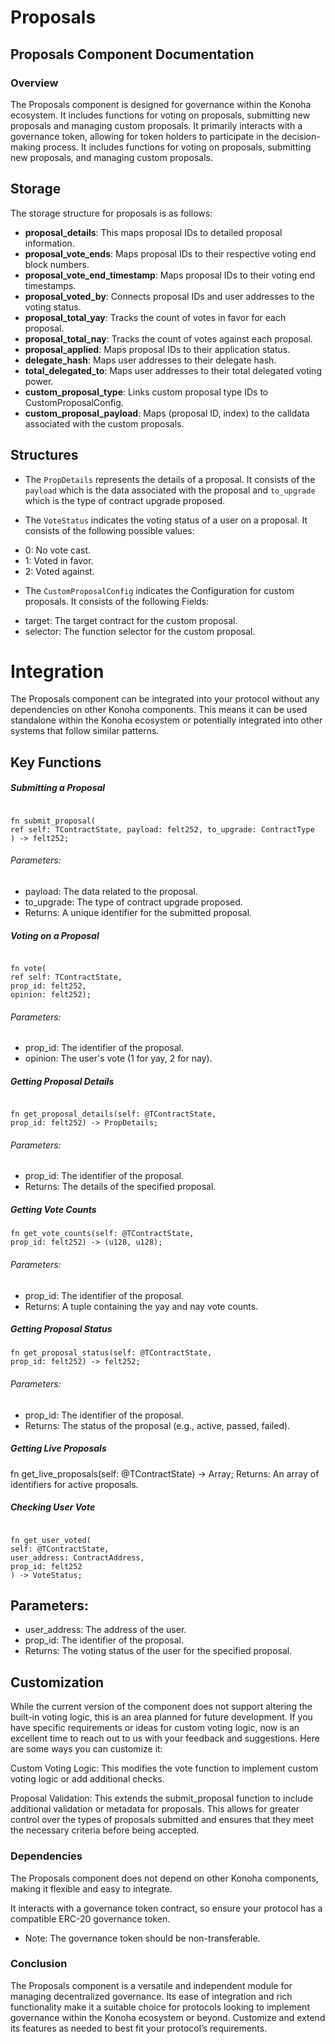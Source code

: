 # Proposals

## Proposals Component Documentation

### Overview

The Proposals component is designed for governance within the Konoha ecosystem. It includes functions for voting on proposals, submitting new proposals and managing custom proposals. It primarily interacts with a governance token, allowing for token holders to participate in the decision-making process.
It includes functions for voting on proposals, submitting new proposals, and managing custom proposals.

## Storage

The storage structure for proposals is as follows:

- **proposal_details**: This maps proposal IDs to detailed proposal information.
- **proposal_vote_ends**: Maps proposal IDs to their respective voting end block numbers.
- **proposal_vote_end_timestamp**: Maps proposal IDs to their voting end timestamps.
- **proposal_voted_by**: Connects proposal IDs and user addresses to the voting status.
- **proposal_total_yay**: Tracks the count of votes in favor for each proposal.
- **proposal_total_nay**: Tracks the count of votes against each proposal.
- **proposal_applied**: Maps proposal IDs to their application status.
- **delegate_hash**: Maps user addresses to their delegate hash.
- **total_delegated_to**: Maps user addresses to their total delegated voting power.
- **custom_proposal_type**: Links custom proposal type IDs to CustomProposalConfig.
- **custom_proposal_payload**: Maps (proposal ID, index) to the calldata associated with the custom proposals. 


## Structures

- The `PropDetails` represents the details of a proposal.
  It consists of the `payload` which is the data associated with the proposal and `to_upgrade` which is the type of contract upgrade proposed.

- The `VoteStatus` indicates the voting status of a user on a proposal.
  It consists of the following possible values:

* 0: No vote cast.
* 1: Voted in favor.
* 2: Voted against.

- The `CustomProposalConfig` indicates the Configuration for custom proposals.
  It consists of the following Fields:

* target: The target contract for the custom proposal.
* selector: The function selector for the custom proposal.

# Integration

The Proposals component can be integrated into your protocol without any dependencies on other Konoha components. This means it can be used standalone within the Konoha ecosystem or potentially integrated into other systems that follow similar patterns.

## Key Functions

##### Submitting a Proposal

```

fn submit_proposal(
ref self: TContractState, payload: felt252, to_upgrade: ContractType
) -> felt252;

```

###### Parameters:

- payload: The data related to the proposal.
- to_upgrade: The type of contract upgrade proposed.
- Returns: A unique identifier for the submitted proposal.

##### Voting on a Proposal

```

fn vote(
ref self: TContractState,
prop_id: felt252,
opinion: felt252);

```

###### Parameters:

- prop_id: The identifier of the proposal.
- opinion: The user's vote (1 for yay, 2 for nay).

##### Getting Proposal Details

```

fn get_proposal_details(self: @TContractState,
prop_id: felt252) -> PropDetails;

```

###### Parameters:

- prop_id: The identifier of the proposal.
- Returns: The details of the specified proposal.

##### Getting Vote Counts

```
fn get_vote_counts(self: @TContractState,
prop_id: felt252) -> (u128, u128);

```

###### Parameters:

- prop_id: The identifier of the proposal.
- Returns: A tuple containing the yay and nay vote counts.

##### Getting Proposal Status

```
fn get_proposal_status(self: @TContractState,
prop_id: felt252) -> felt252;

```

###### Parameters:

- prop_id: The identifier of the proposal.
- Returns: The status of the proposal (e.g., active, passed, failed).

##### Getting Live Proposals

fn get_live_proposals(self: @TContractState) -> Array<felt252>;
Returns: An array of identifiers for active proposals.

##### Checking User Vote

```

fn get_user_voted(
self: @TContractState,
user_address: ContractAddress,
prop_id: felt252
) -> VoteStatus;

```

## Parameters:

- user_address: The address of the user.
- prop_id: The identifier of the proposal.
- Returns: The voting status of the user for the specified proposal.

## Customization

While the current version of the component does not support altering the built-in voting logic, this is an area planned for future development. If you have specific requirements or ideas for custom voting logic, now is an excellent time to reach out to us with your feedback and suggestions.
Here are some ways you can customize it:

Custom Voting Logic: This modifies the vote function to implement custom voting logic or add additional checks.

Proposal Validation: This extends the submit_proposal function to include additional validation or metadata for proposals. This allows for greater control over the types of proposals submitted and ensures that they meet the necessary criteria before being accepted.

### Dependencies

The Proposals component does not depend on other Konoha components, making it flexible and easy to integrate.

It interacts with a governance token contract, so ensure your protocol has a compatible ERC-20 governance token.

- Note: The governance token should be non-transferable.

### Conclusion

The Proposals component is a versatile and independent module for managing decentralized governance.
Its ease of integration and rich functionality make it a suitable choice for protocols looking to implement governance within the Konoha ecosystem or beyond. Customize and extend its features as needed to best fit your protocol’s requirements.
